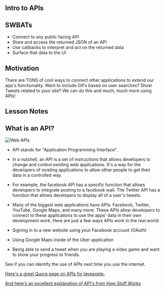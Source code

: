 ## Intro to APIs

## SWBATs

+ Connect to any public facing API
+ Store and access the returned JSON of an API
+ Use callbacks to interpret and act on the returned data
+ Surface that data to the UI

## Motivation

There are TONS of cool ways to connect other applications to extend our app's functionality. Want to include GIFs based on user searches? Show Tweets related to your site? We can do this and much, much more using APIs!

## Lesson Notes

## What is an API?
![Web APIs](http://www.apiacademy.co/sites/default/files/Web-APIs-v5_0.png)
+ API stands for "Application Programming Interface". 
+ In a nutshell, an API is a set of instructions that allows developers to change and control existing web applications. It's a way for the developers of existing applications to allow other people to get their data in a controlled way. 
+ For example, the facebook API has a specific function that allows developers to integrate posting to a facebook wall. The Twitter API has a function that allows developers to display all of a user's tweets.

+ Many of the biggest web applications have APIs: Facebook, Twitter, YouTube, Google Maps, and many more. These APIs allow developers to connect to these applications to use the apps' data in their own development work. Here are just a few ways APIs work in the real world:

+ Signing in to a new website using your Facebook account (OAuth)
+ Using Google Maps inside of the Uber applicaiton
+ Being able to send a tweet when you are playing a video game and want to show your progress to friends.

See if you can identify the use of APIs next time you use the internet.

[Here's a great Quora page on APIs for laypeople.](http://www.quora.com/In-laymans-terms-what-is-an-API-1)

[And here's an excellent explanation of API's from How Stuff Works](http://money.howstuffworks.com/business-communications/how-to-leverage-an-api-for-conferencing1.htm)